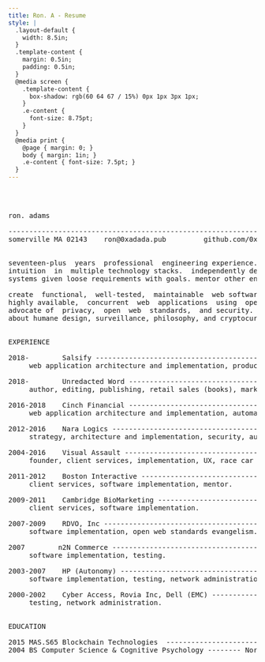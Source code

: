 ```yaml
---
title: Ron. A - Resume
style: |
  .layout-default {
    width: 8.5in;
  }
  .template-content {
    margin: 0.5in;
    padding: 0.5in;
  }
  @media screen {
    .template-content {
      box-shadow: rgb(60 64 67 / 15%) 0px 1px 3px 1px;
    }
    .e-content {
      font-size: 8.75pt;
    }
  }
  @media print {
    @page { margin: 0; }
    body { margin: 1in; }
    .e-content { font-size: 7.5pt; }
  }
---
```


<pre>



ron. adams

--------------------------------------------------------------------------------
somerville MA 02143    ron@0xadada.pub         github.com/0xadada       @0xADADA


seventeen-plus  years  professional  engineering experience. deep  expertise and
intuition  in  multiple technology stacks.  independently design  and  implement
systems given loose requirements with goals. mentor other engineers.

create  functional,  well-tested,  maintainable  web software.   enjoy  building
highly available,  concurrent  web  applications  using  open  source  software.
advocate of  privacy,  open  web  standards,  and security.   speaks  and writes
about humane design, surveillance, philosophy, and cryptocurrencies.


EXPERIENCE

2018-        Salsify ------------------------------------------------- Boston MA
     web application architecture and implementation, product dev, leadership.

2018-        Unredacted Word -------------------------------------- Cambridge MA
     author, editing, publishing, retail sales (books), marketing.

2016-2018    Cinch Financial ----------------------------------------- Boston MA
     web application architecture and implementation, automation, speaking.

2012-2016    Nara Logics ------------------------------------------ Cambridge MA
     strategy, architecture and implementation, security, automation, mentor.

2004-2016    Visual Assault --------------------------------------- Cambridge MA
     founder, client services, implementation, UX, race car driving.

2011-2012    Boston Interactive -------------------------------------- Boston MA
     client services, software implementation, mentor.

2009-2011    Cambridge BioMarketing ------------------------------- Cambridge MA
     client services, software implementation.

2007-2009    RDVO, Inc ------------------------------------------- Somerville MA
     software implementation, open web standards evangelism.

2007        n2N Commerce ------------------------------------------ Cambridge MA
     software implementation, testing.

2003-2007    HP (Autonomy) ---------------------------------------- Cambridge MA
     software implementation, testing, network administration.

2000-2002    Cyber Access, Rovia Inc, Dell (EMC) ------------- Greater Boston MA
     testing, network administration.


EDUCATION

2015 MAS.S65 Blockchain Technologies  ---------------------------- MIT Media Lab
2004 BS Computer Science & Cognitive Psychology -------- Northeastern University

</pre>

